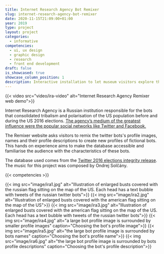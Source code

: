 ```yaml
---
title: Internet Research Agency Bot Remixer
slug: internet-research-agency-bot-remixer
date: 2020-11-15T21:09:00+01:00
year: 2019
type: project
layout: project
categories:
  - informative
competencies:
  - ui, ux design
  - graphic design
  - research
  - front end development
draft: false
is_showcased: true
showcase_column_position: 1
description: Interactive installation to let museum visitors explore the long tail
---
```


{{< video src="video/ira-video" alt="Internet Research Agency Remixer web demo">}}

Internet Research Agency is a Russian institution responsible for the bots that consolidated tribalism and polarisation of the US population before and during the US 2016 elections. [The agency’s medium of the greatest influence were the popular social networks like Twitter and Facebook.](https://int.nyt.com/data/documenthelper/533-read-report-internet-research-agency/7871ea6d5b7bedafbf19/optimized/full.pdf) 

The Remixer website asks visitors to remix the twitter bots's profile images, names and their profile descriptions to create new profiles of fictional bots. This hands on experience aims to make the database accessible and familiarise the audience with the characteristics of these bots.

The database used comes from the [Twitter 2016 elections integrity  release](https://blog.twitter.com/official/en_us/topics/company/2018/2016-election-update.html). The music for this project was composed by Ondrej Solčány.

{{< competencies >}}

{{< img src="image/ira1.jpg" alt="Illustration of enlarged busts covered with the russian flag sitting on the map of the US. Each head has a text bubble with tweets of the russian twitter bots">}}
{{< img src="image/ira2.jpg" alt="Illustration of enlarged busts covered with the american flag sitting on the map of the US">}}
{{< img src="image/ira3.jpg" alt="Illustration of enlarged busts covered with the american flag sitting on the map of the US. Each head has a text bubble with tweets of the russian twitter bots">}}
{{< img src="image/ira4.jpg" alt="a large bot profile image is surrounded by smaller profile images" caption="Choosing the bot's profile image">}}
{{< img src="image/ira5.jpg" alt="the large bot profile image is surrounded by bots names" caption="Choosing the bot's profile name">}}
{{< img src="image/ira6.jpg" alt="the large bot profile image is surrounded by bots profile descriptions" caption="Choosing the bot's profile description">}}



